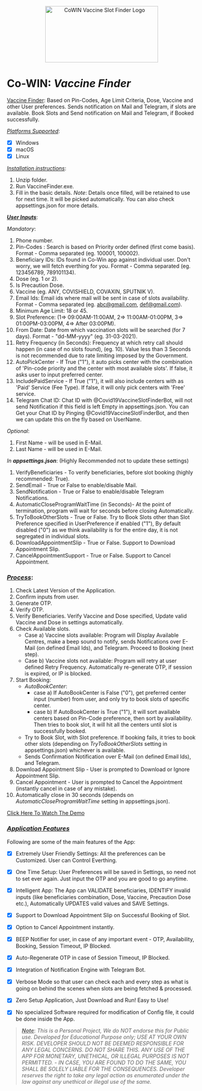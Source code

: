 <p align="center">
  <img src="https://raw.githubusercontent.com/rajatdangra/CoWIN_VaccineFinder/master/data/Icons/vaccine-logo_1.1.png" alt="CoWIN Vaccine Slot Finder Logo" width="300" height="150"/>
</p>

# Co-WIN: _Vaccine Finder_
<ins>Vaccine Finder</ins>: Based on Pin-Codes, Age Limit Criteria, Dose, Vaccine and other User preferences.
Sends notification on Mail and Telegram, if slots are available.
Book Slots and Send notification on Mail and Telegram, if Booked successfully.

<ins>_Platforms Supported_</ins>: 
- [x] Windows
- [x] macOS
- [x] Linux

<ins>_Installation instructions_</ins>:
1. Unzip folder.
2. Run VaccineFinder.exe.
3. Fill in the basic details.
_Note_: Details once filled, will be retained to use for next time. It will be picked automatically. You can also check appsettings.json for more details.


<ins>***User Inputs***</ins>:

_Mandatory_:
1. Phone number.
2. Pin-Codes : Search is based on Priority order defined (first come basis). Format - Comma separated (eg. 100001, 100002).
3. Beneficiary IDs: IDs found in Co-Win app against individual user. Don't worry, we will fetch everthing for you. Format - Comma separated (eg. 123456789, 789101134).
4. Dose (eg. 1 or 2).
5. Is Precaution Dose.
6. Vaccine (eg. ANY, COVISHIELD, COVAXIN, SPUTNIK V).
7. Email Ids: Email ids where mail will be sent in case of slots availability. Format - Comma separated (eg. abc@gmail.com, def@gmail.com).
8. Minimum Age Limit: 18 or 45.
9. Slot Preference: (1=> 09:00AM-11:00AM, 2=> 11:00AM-01:00PM, 3=> 01:00PM-03:00PM, 4=> After 03:00PM).
10. From Date: Date from which vaccination slots will be searched (for 7 days). Format - "dd-MM-yyyy" (eg. 31-03-2021).
11. Retry Frequency (in Seconds): Frequency at which retry call should happen (in case of no slots found), (eg. 10). Value less than 3 Seconds is not recommended due to rate limiting imposed by the Government.
12. AutoPickCenter - If True ("1"), it auto picks center with the combination of 'Pin-code priority and the center with most available slots'. If false, it asks user to input preferred center.
13. IncludePaidService - If True ("1"), it will also include centers with as 'Paid' Service (Fee Type). If false, it will only pick centers with 'Free' service.
14. Telegram Chat ID: Chat ID with @Covid19VaccineSlotFinderBot, will not send Notification if this field is left Empty in appsettings.json. You can Get your Chat ID by Pinging @Covid19VaccineSlotFinderBot, and then we can update this on the fly based on UserName.

_Optional_:
1. First Name - will be used in E-Mail.
2. Last Name - will be used in E-Mail.
	
_In **appsettings.json**_: (Highly Recommended not to update these settings)
1. VerifyBeneficiaries - To verify beneficiaries, before slot booking (highly recommended: True).
2. SendEmail - True or False to enable/disable Mail.
3. SendNotification - True or False to enable/disable Telegram Notifications.
4. AutomaticCloseProgramWaitTime (in Seconds)- At the point of termination, program will wait for seconds before closing Automatically.
5. TryToBookOtherSlots - True or False. Try to Book Slots other than Slot Preference specified in UserPreference if enabled ("1"), By default disabled ("0") as we think availability is for the entire day, it is not segregated in individual slots.
6. DownloadAppointmentSlip - True or False. Support to Download Appointment Slip.
7. CancelAppointmentSupport - True or False. Support to Cancel Appointment.

### <ins>***Process***</ins>:

1. Check Latest Version of the Application.
2. Confirm inputs from user.
3. Generate OTP.
4. Verify OTP.
5. Verify Beneficiaries. Verify Vaccine and Dose specified, Update valid Vaccine and Dose in settings automatically.
6. Check Available slots.
   - Case a) Vaccine slots available: Program will Display Available Centres, make a beep sound to notify, sends Notifications over E-Mail (on defined Email Ids), and Telegram. Proceed to Booking (next step).			
   - Case b) Vaccine slots not available: Program will retry at user defined Retry Frequency. Automatically re-generate OTP, if session is expired, or IP is blocked.
7. Start Booking:
   - _AutoBookCenter_:
	 - case a) If AutoBookCenter is False ("0"), get preferred center input (number) from user, and only try to book slots of specific center. 
	 - case b) If AutoBookCenter is True ("1"), it will sort available centers based on Pin-Code preference, then sort by availability. Then tries to book slot, it will hit all the centers until slot is successfully booked.
   - Try to Book Slot, with Slot preference. If booking fails, it tries to book other slots (depending on _TryToBookOtherSlots_ setting in appsettings.json) whichever is available.
   - Sends Confirmation Notification over E-Mail (on defined Email Ids), and Telegram.
8. Download Appointment Slip - User is prompted to Download or Ignore Appointment Slip.
9. Cancel Appointment - User is prompted to Cancel the Appointment (instantly cancel in case of any mistake).
10. Automatically close in 30 seconds (depends on _AutomaticCloseProgramWaitTime_ setting in appsettings.json).

[Click Here To Watch The Demo](https://www.youtube.com/watch?v=z_5E703sMKY)

### <ins>***Application Features***</ins>

Following are some of the main features of the App:
- [x] Extremely User Friendly Settings: All the preferences can be Customized. User can Control Everthing.
- [x] One Time Setup: User Preferences will be saved in Settings, so need not to set ever again. Just input the OTP and you are good to go anytime.
- [x] Intelligent App: The App can VALIDATE beneficiaries, IDENTIFY invalid inputs (like beneficiaries combination, Dose, Vaccine, Precaution Dose etc.), Automatically UPDATES valid values and SAVE Settings.
- [x] Support to Download Appointment Slip on Successful Booking of Slot.
- [x] Option to Cancel Appointment instantly.
- [x] BEEP Notifier for user, in case of any important event - OTP, Availability, Booking, Session Timeout, IP Blocked.
- [x] Auto-Regenerate OTP in case of Session Timeout, IP Blocked.
- [x] Integration of Notification Engine with Telegram Bot.
- [x] Verbose Mode so that user can check each and every step as what is going on behind the scenes when slots are being fetched & processed.
- [x] Zero Setup Application, Just Download and Run! Easy to Use!
- [x] No specialized Software required for modification of Config file, it could be done inside the App.


> <ins>***Note***</ins>: _This is a Personal Project, We do NOT endorse this for Public use. Developed for Educational Purpose only; USE AT YOUR OWN RISK. DEVELOPER SHOULD NOT BE DEEMED RESPONSIBLE FOR ANY LEGAL CONCERNS. DO NOT SHARE THIS. ANY USE OF THE APP FOR MONETARY, UNETHICAL, OR ILLEGAL PURPOSES IS NOT PERMITTED. - IN CASE, YOU ARE FOUND TO DO THE SAME, YOU SHALL BE SOLELY LIABLE FOR THE CONSEQUENCES. Developer reserves the right to take any legal action as enumerated under the law against any unethical or illegal use of the same._